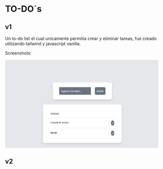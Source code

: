 
# TO-DO´s

## v1 

Un to-do list el cual unicamente permitía crear y eliminar tareas, fue creado utilizando tailwind y javascript vanilla.

Screenshots:

![App Screenshot](./img/screen-v1.png)

## v2

